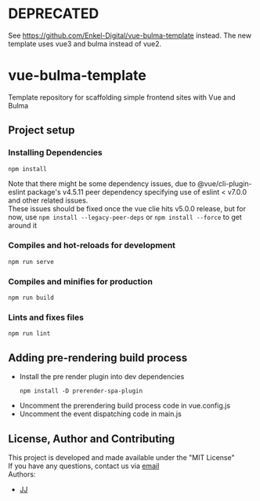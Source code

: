 # DEPRECATED
See <https://github.com/Enkel-Digital/vue-bulma-template> instead. The new template uses vue3 and bulma instead of vue2.

# vue-bulma-template
Template repository for scaffolding simple frontend sites with Vue and Bulma

## Project setup
### Installing Dependencies
```
npm install
```
Note that there might be some dependency issues, due to @vue/cli-plugin-eslint package's v4.5.11 peer dependency specifying use of eslint < v7.0.0 and other related issues.  
These issues should be fixed once the vue clie hits v5.0.0 release, but for now, use ```npm install --legacy-peer-deps``` or ```npm install --force``` to get around it

### Compiles and hot-reloads for development
```
npm run serve
```

### Compiles and minifies for production
```
npm run build
```

### Lints and fixes files
```
npm run lint
```

## Adding pre-rendering build process
- Install the pre render plugin into dev dependencies
    ```
    npm install -D prerender-spa-plugin
    ```
- Uncomment the prerendering build process code in vue.config.js
- Uncomment the event dispatching code in main.js

## License, Author and Contributing
This project is developed and made available under the "MIT License"  
If you have any questions, contact us via [email](mailto:developer@enkeldigital.com)  
Authors:
- [JJ](https://github.com/Jaimeloeuf)
